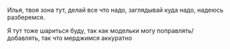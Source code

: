 Илья, твоя зона тут, делай все что надо, заглядывай куда надо, надеюсь разберемся.

Я тут тоже шариться буду, так как модельки могу поправлять/добавлять, так что мерджимся аккуратно